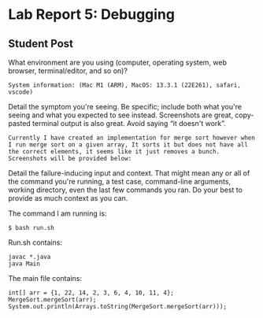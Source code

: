 # Lab Report 5: Debugging

## Student Post
What environment are you using (computer, operating system, web browser, terminal/editor, and so on)?
```
System information: (Mac M1 (ARM), MacOS: 13.3.1 (22E261), safari, vscode)
```

Detail the symptom you're seeing. Be specific; include both what you're seeing and what you expected to see instead. Screenshots are great, copy-pasted terminal output is also great. Avoid saying “it doesn't work”.
```
Currently I have created an implementation for merge sort however when I run merge sort on a given array, It sorts it but does not have all the correct elements, it seems like it just removes a bunch. Screenshots will be provided below:
```

Detail the failure-inducing input and context. That might mean any or all of the command you're running, a test case, command-line arguments, working directory, even the last few commands you ran. Do your best to provide as much context as you can.

The command I am running is:
```
$ bash run.sh
```
Run.sh contains:
```
javac *.java
java Main
```
The main file contains:
```
int[] arr = {1, 22, 14, 2, 3, 6, 4, 10, 11, 4};
MergeSort.mergeSort(arr);
System.out.println(Arrays.toString(MergeSort.mergeSort(arr)));
```
